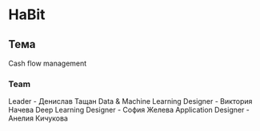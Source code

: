 # HaBit
## Тема
Cash flow management
### Team
Leader - Денислав Тащан
Data & Machine Learning Designer - Виктория Начева
Deep Learning Designer - София Желева
Application Designer - Анелия Кичукова
